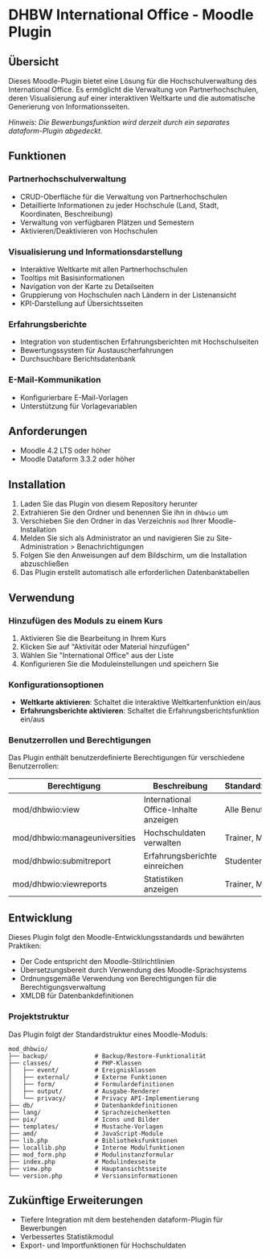 # DHBW International Office - Moodle Plugin

## Übersicht
Dieses Moodle-Plugin bietet eine Lösung für die Hochschulverwaltung des International Office. Es ermöglicht die Verwaltung von Partnerhochschulen, deren Visualisierung auf einer interaktiven Weltkarte und die automatische Generierung von Informationsseiten. 

*Hinweis: Die Bewerbungsfunktion wird derzeit durch ein separates dataform-Plugin abgedeckt.*

## Funktionen

### Partnerhochschulverwaltung
- CRUD-Oberfläche für die Verwaltung von Partnerhochschulen
- Detaillierte Informationen zu jeder Hochschule (Land, Stadt, Koordinaten, Beschreibung)
- Verwaltung von verfügbaren Plätzen und Semestern
- Aktivieren/Deaktivieren von Hochschulen

### Visualisierung und Informationsdarstellung
- Interaktive Weltkarte mit allen Partnerhochschulen
- Tooltips mit Basisinformationen
- Navigation von der Karte zu Detailseiten
- Gruppierung von Hochschulen nach Ländern in der Listenansicht
- KPI-Darstellung auf Übersichtsseiten

### Erfahrungsberichte
- Integration von studentischen Erfahrungsberichten mit Hochschulseiten
- Bewertungssystem für Austauscherfahrungen
- Durchsuchbare Berichtsdatenbank

### E-Mail-Kommunikation
- Konfigurierbare E-Mail-Vorlagen
- Unterstützung für Vorlagevariablen

## Anforderungen
- Moodle 4.2 LTS oder höher
- Moodle Dataform 3.3.2 oder höher

## Installation
1. Laden Sie das Plugin von diesem Repository herunter
2. Extrahieren Sie den Ordner und benennen Sie ihn in `dhbwio` um
3. Verschieben Sie den Ordner in das Verzeichnis `mod` Ihrer Moodle-Installation
4. Melden Sie sich als Administrator an und navigieren Sie zu Site-Administration > Benachrichtigungen
5. Folgen Sie den Anweisungen auf dem Bildschirm, um die Installation abzuschließen
6. Das Plugin erstellt automatisch alle erforderlichen Datenbanktabellen

## Verwendung

### Hinzufügen des Moduls zu einem Kurs
1. Aktivieren Sie die Bearbeitung in Ihrem Kurs
2. Klicken Sie auf "Aktivität oder Material hinzufügen"
3. Wählen Sie "International Office" aus der Liste
4. Konfigurieren Sie die Moduleinstellungen und speichern Sie

### Konfigurationsoptionen
- **Weltkarte aktivieren**: Schaltet die interaktive Weltkartenfunktion ein/aus
- **Erfahrungsberichte aktivieren**: Schaltet die Erfahrungsberichtsfunktion ein/aus

### Benutzerrollen und Berechtigungen
Das Plugin enthält benutzerdefinierte Berechtigungen für verschiedene Benutzerrollen:

| Berechtigung | Beschreibung | Standardzuweisung |
|------------|-------------|-------------------|
| mod/dhbwio:view | International Office-Inhalte anzeigen | Alle Benutzer |
| mod/dhbwio:manageuniversities | Hochschuldaten verwalten | Trainer, Manager |
| mod/dhbwio:submitreport | Erfahrungsberichte einreichen | Studenten |
| mod/dhbwio:viewreports | Statistiken anzeigen | Trainer, Manager |

## Entwicklung
Dieses Plugin folgt den Moodle-Entwicklungsstandards und bewährten Praktiken:
- Der Code entspricht den Moodle-Stilrichtlinien
- Übersetzungsbereit durch Verwendung des Moodle-Sprachsystems
- Ordnungsgemäße Verwendung von Berechtigungen für die Berechtigungsverwaltung
- XMLDB für Datenbankdefinitionen

### Projektstruktur
Das Plugin folgt der Standardstruktur eines Moodle-Moduls:
```
mod_dhbwio/
├── backup/             # Backup/Restore-Funktionalität
├── classes/            # PHP-Klassen
│   ├── event/          # Ereignisklassen
│   ├── external/       # Externe Funktionen
│   ├── form/           # Formulardefinitionen
│   ├── output/         # Ausgabe-Renderer
│   └── privacy/        # Privacy API-Implementierung
├── db/                 # Datenbankdefinitionen
├── lang/               # Sprachzeichenketten
├── pix/                # Icons und Bilder
├── templates/          # Mustache-Vorlagen
├── amd/                # JavaScript-Module
├── lib.php             # Bibliotheksfunktionen
├── locallib.php        # Interne Modulfunktionen
├── mod_form.php        # Modulinstanzformular
├── index.php           # Modulindexseite
├── view.php            # Hauptansichtsseite
└── version.php         # Versionsinformationen
```

## Zukünftige Erweiterungen
- Tiefere Integration mit dem bestehenden dataform-Plugin für Bewerbungen
- Verbessertes Statistikmodul
- Export- und Importfunktionen für Hochschuldaten